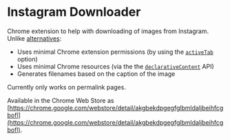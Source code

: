 # Instagram Downloader

Chrome extension to help with downloading of images from Instagram. Unlike [alternatives](https://github.com/davidmaillo/instagram-images-download-extension/):

* Uses minimal Chrome extension permissions (by using the [`activeTab`](https://developer.chrome.com/extensions/activeTab) option)
* Uses minimal Chrome resources (via the the [`declarativeContent`](https://developer.chrome.com/extensions/declarativeContent) API)
* Generates filenames based on the caption of the image

Currently only works on permalink pages.

Available in the Chrome Web Store as [https://chrome.google.com/webstore/detail/akgbekdpgegfglbmldaljbeihfcgbofl](https://chrome.google.com/webstore/detail/akgbekdpgegfglbmldaljbeihfcgbofl).
